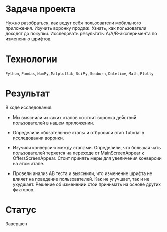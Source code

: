 # Задача проекта
Нужно разобраться, как ведут себя пользователи мобильного приложения. Изучить воронку продаж. Узнать, как пользователи доходят до покупки. Исследовать результаты A/A/B-эксперимента по изменеиню шрифтов.

# Технологии
`Python`, `Pandas`, `NumPy`, `Matplotlib`, `SciPy`, `Seaborn`, `Datetime`, `Math`, `Plotly`

# Результат
В ходе исследования:

- Мы выяснили из каких этапов состоит воронка действий пользователей в нашем приложении.


- Определили обязательные этапы и отбросили этап Tutorial в исследовании воронки.


- Изучили конверсию между этапами. Определили, что большая чать пользователей теряется на переходе от MainScreenAppear к      OffersScreenAppear. Стоит принять меры для увеличения конверсии на этом этапе.


- Провели анализ AB теста и выяснили, что изменение шрифта не влияет на поведение пользователей. Как не улучшает, так и не ухудшает. Решение об изменении стои принимать на основе других факторов.

# Статус
Завершен